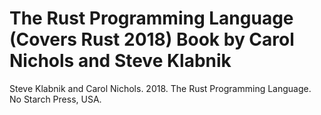 # The Rust Programming Language (Covers Rust 2018) Book by Carol Nichols and Steve Klabnik

Steve Klabnik and Carol Nichols. 2018. The Rust Programming Language. No Starch Press, USA.
